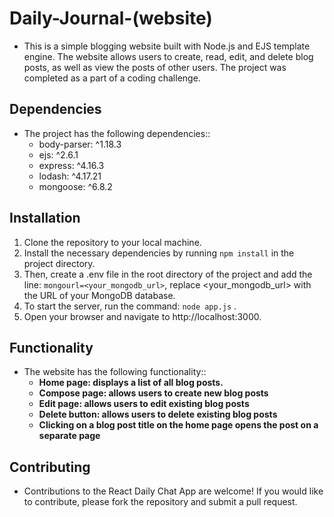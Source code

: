 # Daily-Journal-(website)
- This is a simple blogging website built with Node.js and EJS template engine. The website allows users to create, read, edit, and delete blog posts, as well as view the posts of other users. The project was completed as a part of a coding challenge.

## Dependencies
- The project has the following dependencies::
  * body-parser: ^1.18.3
  * ejs: ^2.6.1
  * express: ^4.16.3
  * lodash: ^4.17.21
  * mongoose: ^6.8.2
  
## Installation
  1. Clone the repository to your local machine.
  2. Install the necessary dependencies by running `npm install` in the project directory.
  3. Then, create a .env file in the root directory of the project and add the line: `mongourl=<your_mongodb_url>`, replace <your_mongodb_url> with the URL of your MongoDB database.
  4. To start the server, run the command: `node app.js` .
  5. Open your browser and navigate to http://localhost:3000.

## Functionality
- The website has the following functionality::
  * **Home page: displays a list of all blog posts.**
  * **Compose page: allows users to create new blog posts**
  * **Edit page: allows users to edit existing blog posts**
  * **Delete button: allows users to delete existing blog posts**
  * **Clicking on a blog post title on the home page opens the post on a separate page**
 
## Contributing
- Contributions to the React Daily Chat App are welcome! If you would like to contribute, please fork the repository and submit a pull request.
